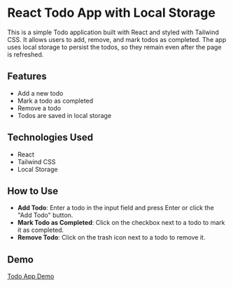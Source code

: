 # React Todo App with Local Storage

This is a simple Todo application built with React and styled with Tailwind CSS. It allows users to add, remove, and mark todos as completed. The app uses local storage to persist the todos, so they remain even after the page is refreshed.

## Features

- Add a new todo
- Mark a todo as completed
- Remove a todo
- Todos are saved in local storage

## Technologies Used

- React
- Tailwind CSS
- Local Storage

## How to Use

- **Add Todo**: Enter a todo in the input field and press Enter or click the "Add Todo" button.
- **Mark Todo as Completed**: Click on the checkbox next to a todo to mark it as completed.
- **Remove Todo**: Click on the trash icon next to a todo to remove it.

## Demo

[Todo App Demo](https://mytodosapplocal.netlify.app/)
